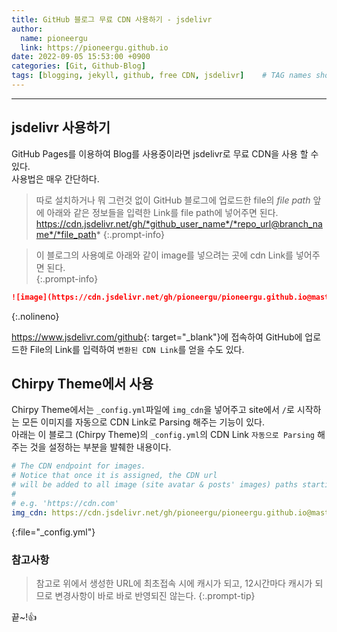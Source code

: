 ```yaml
---
title: GitHub 블로그 무료 CDN 사용하기 - jsdelivr
author:
  name: pioneergu
  link: https://pioneergu.github.io
date: 2022-09-05 15:53:00 +0900
categories: [Git, Github-Blog]
tags: [blogging, jekyll, github, free CDN, jsdelivr]    # TAG names should always be lowercase
---
```


---
## **jsdelivr 사용하기**

GitHub Pages를 이용하여 Blog를 사용중이라면 jsdelivr로 무료 CDN을 사용 할 수 있다.  
사용법은 매우 간단하다.  

> 따로 설치하거나 뭐 그런것 없이 GitHub 블로그에 업로드한 file의 *file path* 앞에 아래와 같은 정보들을 입력한 Link를 file path에 넣어주면 된다.  
> https://cdn.jsdelivr.net/gh/*github_user_name*/*repo_url@branch_name*/*file_path*
{:.prompt-info}

> 이 블로그의 사용예로 아래와 같이 image를 넣으려는 곳에 cdn Link를 넣어주면 된다.  
{:.prompt-info}
```markdown
![image](https://cdn.jsdelivr.net/gh/pioneergu/pioneergu.github.io@master/file_path)
```
{:.nolineno}

<https://www.jsdelivr.com/github>{: target="_blank"}에 접속하여 GitHub에 업로드한 File의 Link를 입력하여 `변환된 CDN Link`를 얻을 수도 있다.  

## **Chirpy Theme에서 사용**
Chirpy Theme에서는 `_config.yml`파일에 `img_cdn`을 넣어주고 site에서 `/`로 시작하는 모든 이미지를 자동으로 CDN Link로 Parsing 해주는 기능이 있다.  
아래는 이 블로그 (Chirpy Theme)의 `_config.yml`의 CDN Link `자동으로 Parsing` 해주는 것을 설정하는 부분을 발췌한 내용이다.
```yaml
# The CDN endpoint for images.
# Notice that once it is assigned, the CDN url
# will be added to all image (site avatar & posts' images) paths starting with '/'
#
# e.g. 'https://cdn.com'
img_cdn: https://cdn.jsdelivr.net/gh/pioneergu/pioneergu.github.io@master
```
{:file="_config.yml"}


### **참고사항**
> 참고로 위에서 생성한 URL에 최초접속 시에 캐시가 되고, 
> 12시간마다 캐시가 되므로 변경사항이 바로 바로 반영되진 않는다.
{:.prompt-tip}

끝~!👍